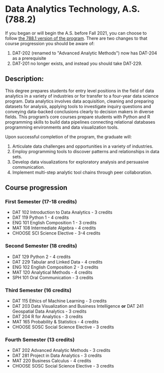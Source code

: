 # Data Analytics Technology, A.S. (788.2)

If you began or will begin the A.S. before Fall 2021, you can choose to follow [the 788.1 version of the program](https://catalog.ccac.edu/preview_program.php?catoid=9&poid=2122&returnto=2207). There are two changes to that course progression you should be aware of: 
1. DAT-202 (renamed to "Advanced Analytic Methods") now has DAT-204 as a prerequisite
1. DAT-201 no longer exists, and instead you should take DAT-229. 

## Description:

This degree prepares students for entry level positions in the field of data analytics in a variety of industries or for transfer to a four-year data science program. Data analytics involves data acquisition, cleaning and preparing datasets for analysis, applying tools to investigate inquiry questions and conveying data-backed conclusions clearly to decision makers in diverse fields.  This program’s core courses prepare students with Python and R programming skills to build data pipelines connecting relational databases programming environments and data visualization tools.  

Upon successful completion of the program, the graduate will:
1) Articulate data challenges and opportunities in a variety of industries.
2) Employ programming tools to discover patterns and relationships in data sets.
3) Develop data visualizations for exploratory analysis and persuasive communication.
4) Implement multi-step analytic tool chains through peer collaboration.

## Course progression

### First Semester (17-18 credits)

*    DAT 102 Introduction to Data Analytics - 3 credits
*    DAT 119 Python 1 - 4 credits
*    ENG 101 English Composition 1 - 3 credits
*    MAT 108 Intermediate Algebra - 4 credits
*    CHOOSE SCI Science Elective - 3-4 credits

### Second Semester (18 credits)

*    DAT 129 Python 2 - 4 credits
*    DAT 229 Tabular and Linked Data - 4 credits
*    ENG 102 English Composition 2 - 3 credits
*    MAT 120 Analytical Methods - 4 credits
*    SPH 101 Oral Communication - 3 credits

### Third Semester (16 credits)

*    DAT 115 Ethics of Machine Learning - 3 credits
*    DAT 203 Data Visualization and Business Intelligence
     **or**
     DAT 241 Geospatial Data Analytics - 3 credits
*    DAT 204 R for Analytics - 3 credits
*    MAT 165 Probability & Statistics - 4 credits
*    CHOOSE SOSC Social Science Elective - 3 credits
   
### Fourth Semester (13 credits)

*    DAT 202 Advanced Analytic Methods - 3 credits
*    DAT 281 Project in Data Analytics - 3 credits
*    MAT 220 Business Calculus - 4 credits
*    CHOOSE SOSC Social Science Elective - 3 credits
